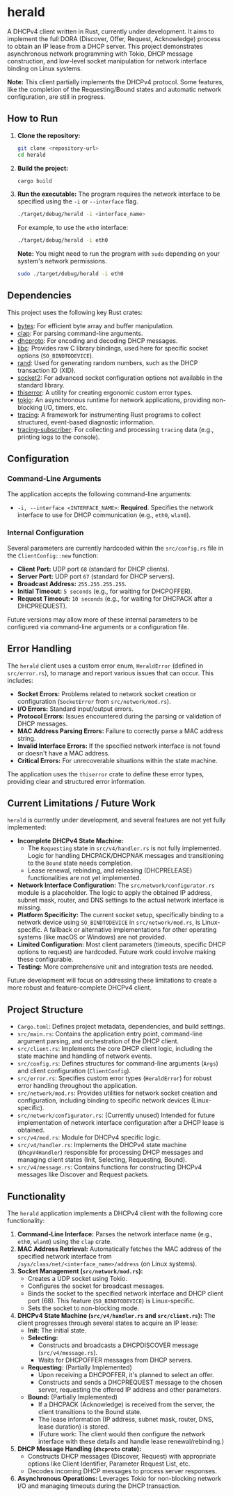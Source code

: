 # herald

A DHCPv4 client written in Rust, currently under development. It aims to implement the full DORA (Discover, Offer, Request, Acknowledge) process to obtain an IP lease from a DHCP server. This project demonstrates asynchronous network programming with Tokio, DHCP message construction, and low-level socket manipulation for network interface binding on Linux systems.

**Note:** This client partially implements the DHCPv4 protocol. Some features, like the completion of the Requesting/Bound states and automatic network configuration, are still in progress.

## How to Run

1.  **Clone the repository:**
    ```bash
    git clone <repository-url>
    cd herald
    ```
2.  **Build the project:**
    ```bash
    cargo build
    ```
3.  **Run the executable:**
    The program requires the network interface to be specified using the `-i` or `--interface` flag.
    ```bash
    ./target/debug/herald -i <interface_name>
    ```
    For example, to use the `eth0` interface:
    ```bash
    ./target/debug/herald -i eth0
    ```
    **Note:** You might need to run the program with `sudo` depending on your system's network permissions.
    ```bash
    sudo ./target/debug/herald -i eth0
    ```

## Dependencies

This project uses the following key Rust crates:

*   [bytes](https://crates.io/crates/bytes): For efficient byte array and buffer manipulation.
*   [clap](https://crates.io/crates/clap): For parsing command-line arguments.
*   [dhcproto](https://crates.io/crates/dhcproto): For encoding and decoding DHCP messages.
*   [libc](https://crates.io/crates/libc): Provides raw C library bindings, used here for specific socket options (`SO_BINDTODEVICE`).
*   [rand](https://crates.io/crates/rand): Used for generating random numbers, such as the DHCP transaction ID (XID).
*   [socket2](https://crates.io/crates/socket2): For advanced socket configuration options not available in the standard library.
*   [thiserror](https://crates.io/crates/thiserror): A utility for creating ergonomic custom error types.
*   [tokio](https://crates.io/crates/tokio): An asynchronous runtime for network applications, providing non-blocking I/O, timers, etc.
*   [tracing](https://crates.io/crates/tracing): A framework for instrumenting Rust programs to collect structured, event-based diagnostic information.
*   [tracing-subscriber](https://crates.io/crates/tracing-subscriber): For collecting and processing `tracing` data (e.g., printing logs to the console).

## Configuration

### Command-Line Arguments

The application accepts the following command-line arguments:

*   `-i, --interface <INTERFACE_NAME>`: **Required**. Specifies the network interface to use for DHCP communication (e.g., `eth0`, `wlan0`).

### Internal Configuration

Several parameters are currently hardcoded within the `src/config.rs` file in the `ClientConfig::new` function:

*   **Client Port:** UDP port `68` (standard for DHCP clients).
*   **Server Port:** UDP port `67` (standard for DHCP servers).
*   **Broadcast Address:** `255.255.255.255`.
*   **Initial Timeout:** `5 seconds` (e.g., for waiting for DHCPOFFER).
*   **Request Timeout:** `10 seconds` (e.g., for waiting for DHCPACK after a DHCPREQUEST).

Future versions may allow more of these internal parameters to be configured via command-line arguments or a configuration file.

## Error Handling

The `herald` client uses a custom error enum, `HeraldError` (defined in `src/error.rs`), to manage and report various issues that can occur. This includes:

*   **Socket Errors:** Problems related to network socket creation or configuration (`SocketError` from `src/network/mod.rs`).
*   **I/O Errors:** Standard input/output errors.
*   **Protocol Errors:** Issues encountered during the parsing or validation of DHCP messages.
*   **MAC Address Parsing Errors:** Failure to correctly parse a MAC address string.
*   **Invalid Interface Errors:** If the specified network interface is not found or doesn't have a MAC address.
*   **Critical Errors:** For unrecoverable situations within the state machine.

The application uses the `thiserror` crate to define these error types, providing clear and structured error information.

## Current Limitations / Future Work

`herald` is currently under development, and several features are not yet fully implemented:

*   **Incomplete DHCPv4 State Machine:**
    *   The `Requesting` state in `src/v4/handler.rs` is not fully implemented. Logic for handling DHCPACK/DHCPNAK messages and transitioning to the `Bound` state needs completion.
    *   Lease renewal, rebinding, and releasing (DHCPRELEASE) functionalities are not yet implemented.
*   **Network Interface Configuration:** The `src/network/configurator.rs` module is a placeholder. The logic to apply the obtained IP address, subnet mask, router, and DNS settings to the actual network interface is missing.
*   **Platform Specificity:** The current socket setup, specifically binding to a network device using `SO_BINDTODEVICE` in `src/network/mod.rs`, is Linux-specific. A fallback or alternative implementations for other operating systems (like macOS or Windows) are not provided.
*   **Limited Configuration:** Most client parameters (timeouts, specific DHCP options to request) are hardcoded. Future work could involve making these configurable.
*   **Testing:** More comprehensive unit and integration tests are needed.

Future development will focus on addressing these limitations to create a more robust and feature-complete DHCPv4 client.

## Project Structure

*   `Cargo.toml`: Defines project metadata, dependencies, and build settings.
*   `src/main.rs`: Contains the application entry point, command-line argument parsing, and orchestration of the DHCP client.
*   `src/client.rs`: Implements the core DHCP client logic, including the state machine and handling of network events.
*   `src/config.rs`: Defines structures for command-line arguments (`Args`) and client configuration (`ClientConfig`).
*   `src/error.rs`: Specifies custom error types (`HeraldError`) for robust error handling throughout the application.
*   `src/network/mod.rs`: Provides utilities for network socket creation and configuration, including binding to specific network devices (Linux-specific).
*   `src/network/configurator.rs`: (Currently unused) Intended for future implementation of network interface configuration after a DHCP lease is obtained.
*   `src/v4/mod.rs`: Module for DHCPv4 specific logic.
*   `src/v4/handler.rs`: Implements the DHCPv4 state machine (`DhcpV4Handler`) responsible for processing DHCP messages and managing client states (Init, Selecting, Requesting, Bound).
*   `src/v4/message.rs`: Contains functions for constructing DHCPv4 messages like Discover and Request packets.

## Functionality

The `herald` application implements a DHCPv4 client with the following core functionality:

1.  **Command-Line Interface:** Parses the network interface name (e.g., `eth0`, `wlan0`) using the `clap` crate.
2.  **MAC Address Retrieval:** Automatically fetches the MAC address of the specified network interface from `/sys/class/net/<interface_name>/address` (on Linux systems).
3.  **Socket Management (`src/network/mod.rs`):**
    *   Creates a UDP socket using Tokio.
    *   Configures the socket for broadcast messages.
    *   Binds the socket to the specified network interface and DHCP client port (68). This feature (`SO_BINDTODEVICE`) is Linux-specific.
    *   Sets the socket to non-blocking mode.
4.  **DHCPv4 State Machine (`src/v4/handler.rs` and `src/client.rs`):**
    The client progresses through several states to acquire an IP lease:
    *   **Init:** The initial state.
    *   **Selecting:**
        *   Constructs and broadcasts a DHCPDISCOVER message (`src/v4/message.rs`).
        *   Waits for DHCPOFFER messages from DHCP servers.
    *   **Requesting:** (Partially Implemented)
        *   Upon receiving a DHCPOFFER, it's planned to select an offer.
        *   Constructs and sends a DHCPREQUEST message to the chosen server, requesting the offered IP address and other parameters.
    *   **Bound:** (Partially Implemented)
        *   If a DHCPACK (Acknowledge) is received from the server, the client transitions to the Bound state.
        *   The lease information (IP address, subnet mask, router, DNS, lease duration) is stored.
        *   (Future work: The client would then configure the network interface with these details and handle lease renewal/rebinding.)
5.  **DHCP Message Handling (`dhcproto` crate):**
    *   Constructs DHCP messages (Discover, Request) with appropriate options like Client Identifier, Parameter Request List, etc.
    *   Decodes incoming DHCP messages to process server responses.
6.  **Asynchronous Operations:** Leverages Tokio for non-blocking network I/O and managing timeouts during the DHCP transaction.
